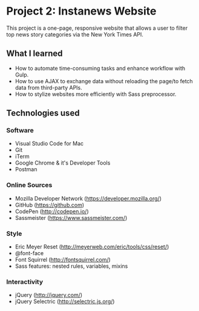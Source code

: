 # Project 2: Instanews Website

This project is a one-page, responsive website that allows a user to filter top news story categories via the New York Times API.


## What I learned

- How to automate time-consuming tasks and enhance workflow with Gulp.
- How to use AJAX to exchange data without reloading the page/to fetch data from third-party APIs.
- How to stylize websites more efficiently with Sass preprocessor.


## Technologies used

### Software
- Visual Studio Code for Mac
- Git
- iTerm
- Google Chrome & it's Developer Tools
- Postman

### Online Sources
- Mozilla Developer Network (https://developer.mozilla.org/)
- GitHub (https://github.com)
- CodePen (http://codepen.io/)
- Sassmeister (https://www.sassmeister.com/)

### Style
- Eric Meyer Reset (http://meyerweb.com/eric/tools/css/reset/)
- @font-face
- Font Squirrel (http://fontsquirrel.com/)
- Sass features: nested rules, variables, mixins

### Interactivity
- jQuery (http://jquery.com/)
- jQuery Selectric (http://selectric.js.org/)
